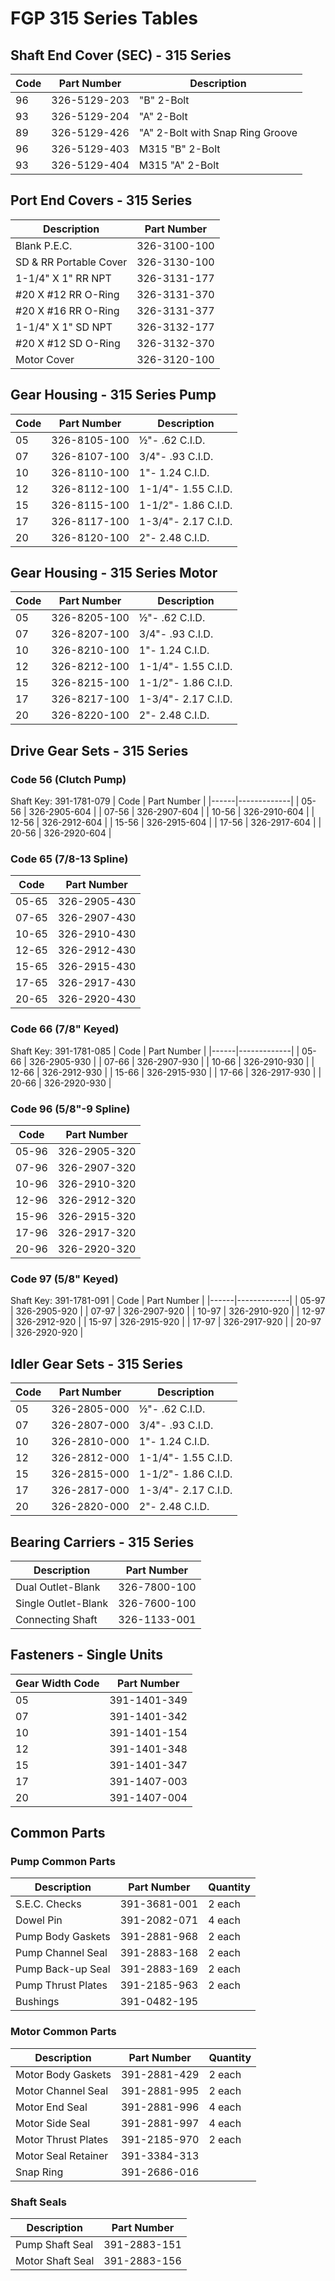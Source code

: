 # FGP 315 Series Tables

## Shaft End Cover (SEC) - 315 Series
| Code | Part Number | Description |
|------|-------------|-------------|
| 96 | 326-5129-203 | "B" 2-Bolt |
| 93 | 326-5129-204 | "A" 2-Bolt |
| 89 | 326-5129-426 | "A" 2-Bolt with Snap Ring Groove |
| 96 | 326-5129-403 | M315 "B" 2-Bolt |
| 93 | 326-5129-404 | M315 "A" 2-Bolt |

## Port End Covers - 315 Series
| Description | Part Number |
|-------------|-------------|
| Blank P.E.C. | 326-3100-100 |
| SD & RR Portable Cover | 326-3130-100 |
| 1-1/4" X 1" RR NPT | 326-3131-177 |
| #20 X #12 RR O-Ring | 326-3131-370 |
| #20 X #16 RR O-Ring | 326-3131-377 |
| 1-1/4" X 1" SD NPT | 326-3132-177 |
| #20 X #12 SD O-Ring | 326-3132-370 |
| Motor Cover | 326-3120-100 |

## Gear Housing - 315 Series Pump
| Code | Part Number | Description |
|------|-------------|-------------|
| 05 | 326-8105-100 | ½"- .62 C.I.D. |
| 07 | 326-8107-100 | 3/4"- .93 C.I.D. |
| 10 | 326-8110-100 | 1"- 1.24 C.I.D. |
| 12 | 326-8112-100 | 1-1/4"- 1.55 C.I.D. |
| 15 | 326-8115-100 | 1-1/2"- 1.86 C.I.D. |
| 17 | 326-8117-100 | 1-3/4"- 2.17 C.I.D. |
| 20 | 326-8120-100 | 2"- 2.48 C.I.D. |

## Gear Housing - 315 Series Motor
| Code | Part Number | Description |
|------|-------------|-------------|
| 05 | 326-8205-100 | ½"- .62 C.I.D. |
| 07 | 326-8207-100 | 3/4"- .93 C.I.D. |
| 10 | 326-8210-100 | 1"- 1.24 C.I.D. |
| 12 | 326-8212-100 | 1-1/4"- 1.55 C.I.D. |
| 15 | 326-8215-100 | 1-1/2"- 1.86 C.I.D. |
| 17 | 326-8217-100 | 1-3/4"- 2.17 C.I.D. |
| 20 | 326-8220-100 | 2"- 2.48 C.I.D. |

## Drive Gear Sets - 315 Series

### Code 56 (Clutch Pump)
Shaft Key: 391-1781-079
| Code | Part Number |
|------|-------------|
| 05-56 | 326-2905-604 |
| 07-56 | 326-2907-604 |
| 10-56 | 326-2910-604 |
| 12-56 | 326-2912-604 |
| 15-56 | 326-2915-604 |
| 17-56 | 326-2917-604 |
| 20-56 | 326-2920-604 |

### Code 65 (7/8-13 Spline)
| Code | Part Number |
|------|-------------|
| 05-65 | 326-2905-430 |
| 07-65 | 326-2907-430 |
| 10-65 | 326-2910-430 |
| 12-65 | 326-2912-430 |
| 15-65 | 326-2915-430 |
| 17-65 | 326-2917-430 |
| 20-65 | 326-2920-430 |

### Code 66 (7/8" Keyed)
Shaft Key: 391-1781-085
| Code | Part Number |
|------|-------------|
| 05-66 | 326-2905-930 |
| 07-66 | 326-2907-930 |
| 10-66 | 326-2910-930 |
| 12-66 | 326-2912-930 |
| 15-66 | 326-2915-930 |
| 17-66 | 326-2917-930 |
| 20-66 | 326-2920-930 |

### Code 96 (5/8"-9 Spline)
| Code | Part Number |
|------|-------------|
| 05-96 | 326-2905-320 |
| 07-96 | 326-2907-320 |
| 10-96 | 326-2910-320 |
| 12-96 | 326-2912-320 |
| 15-96 | 326-2915-320 |
| 17-96 | 326-2917-320 |
| 20-96 | 326-2920-320 |

### Code 97 (5/8" Keyed)
Shaft Key: 391-1781-091
| Code | Part Number |
|------|-------------|
| 05-97 | 326-2905-920 |
| 07-97 | 326-2907-920 |
| 10-97 | 326-2910-920 |
| 12-97 | 326-2912-920 |
| 15-97 | 326-2915-920 |
| 17-97 | 326-2917-920 |
| 20-97 | 326-2920-920 |

## Idler Gear Sets - 315 Series
| Code | Part Number | Description |
|------|-------------|-------------|
| 05 | 326-2805-000 | ½"- .62 C.I.D. |
| 07 | 326-2807-000 | 3/4"- .93 C.I.D. |
| 10 | 326-2810-000 | 1"- 1.24 C.I.D. |
| 12 | 326-2812-000 | 1-1/4"- 1.55 C.I.D. |
| 15 | 326-2815-000 | 1-1/2"- 1.86 C.I.D. |
| 17 | 326-2817-000 | 1-3/4"- 2.17 C.I.D. |
| 20 | 326-2820-000 | 2"- 2.48 C.I.D. |

## Bearing Carriers - 315 Series
| Description | Part Number |
|-------------|-------------|
| Dual Outlet-Blank | 326-7800-100 |
| Single Outlet-Blank | 326-7600-100 |
| Connecting Shaft | 326-1133-001 |

## Fasteners - Single Units
| Gear Width Code | Part Number |
|-----------------|-------------|
| 05 | 391-1401-349 |
| 07 | 391-1401-342 |
| 10 | 391-1401-154 |
| 12 | 391-1401-348 |
| 15 | 391-1401-347 |
| 17 | 391-1407-003 |
| 20 | 391-1407-004 |

## Common Parts
### Pump Common Parts
| Description | Part Number | Quantity |
|-------------|-------------|----------|
| S.E.C. Checks | 391-3681-001 | 2 each |
| Dowel Pin | 391-2082-071 | 4 each |
| Pump Body Gaskets | 391-2881-968 | 2 each |
| Pump Channel Seal | 391-2883-168 | 2 each |
| Pump Back-up Seal | 391-2883-169 | 2 each |
| Pump Thrust Plates | 391-2185-963 | 2 each |
| Bushings | 391-0482-195 | |

### Motor Common Parts
| Description | Part Number | Quantity |
|-------------|-------------|----------|
| Motor Body Gaskets | 391-2881-429 | 2 each |
| Motor Channel Seal | 391-2881-995 | 2 each |
| Motor End Seal | 391-2881-996 | 4 each |
| Motor Side Seal | 391-2881-997 | 4 each |
| Motor Thrust Plates | 391-2185-970 | 2 each |
| Motor Seal Retainer | 391-3384-313 | |
| Snap Ring | 391-2686-016 | |

### Shaft Seals
| Description | Part Number |
|-------------|-------------|
| Pump Shaft Seal | 391-2883-151 |
| Motor Shaft Seal | 391-2883-156 |